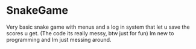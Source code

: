 # SnakeGame
Very basic snake game with menus and a log in system that let u save the scores u get. (The code its really messy, btw just for fun)
Im new to programming and Im just messing around.
